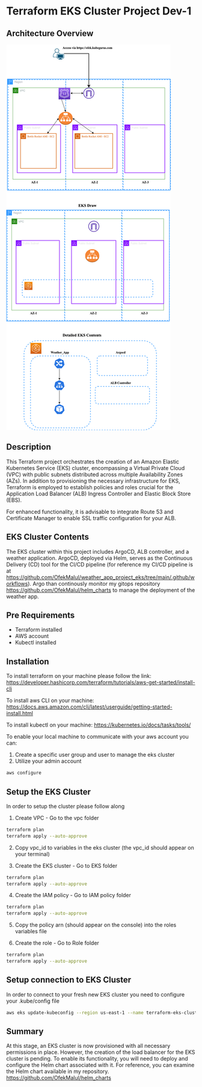 # Terraform EKS Cluster Project Dev-1

## Architecture Overview
![alt text](./admin_ofek/architect.png)

## Description
This Terraform project orchestrates the creation of an Amazon Elastic Kubernetes Service (EKS) cluster, encompassing a Virtual Private Cloud (VPC) with public subnets distributed across multiple Availability Zones (AZs). In addition to provisioning the necessary infrastructure for EKS, Terraform is employed to establish policies and roles crucial for the Application Load Balancer (ALB) Ingress Controller and Elastic Block Store (EBS).

For enhanced functionality, it is advisable to integrate Route 53 and Certificate Manager to enable SSL traffic configuration for your ALB.

## EKS Cluster Contents
The EKS cluster within this project includes ArgoCD, ALB controller, and a weather application. ArgoCD, deployed via Helm, serves as the Continuous Delivery (CD) tool for the CI/CD pipeline (for reference my CI/CD pipeline is at https://github.com/OfekMalul/weather_app_project_eks/tree/main/.github/workflows). Argo than continously monitor my gitops repository https://github.com/OfekMalul/helm_charts to manage the deployment of the weather app.

## Pre Requirements
* Terraform installed
* AWS account
* Kubectl installed
## Installation

To install terraform on your machine please follow the link:
https://developer.hashicorp.com/terraform/tutorials/aws-get-started/install-cli

To install aws CLI on your machine:
https://docs.aws.amazon.com/cli/latest/userguide/getting-started-install.html

To install kubectl on your machine:
https://kubernetes.io/docs/tasks/tools/

To enable your local machine to communicate with your aws account you can:
1. Create a specific user group and user to manage the eks cluster
2. Utilize your admin account

```bash
aws configure
```

## Setup the EKS Cluster
In order to setup the cluster please follow along
1. Create VPC - Go to the vpc folder
```bash
terraform plan
terraform apply --auto-approve
```

2. Copy vpc_id to variables in the eks cluster (the vpc_id should appear on your terminal)

3. Create the EKS cluster - Go to EKS folder
```bash
terraform plan
terraform apply --auto-approve
```

4. Create the IAM policy - Go to IAM policy folder
```bash
terraform plan
terraform apply --auto-approve
```

5. Copy the policy arn (should appear on the console) into the roles variables file

6. Create the role - Go to Role folder
```bash
terraform plan
terraform apply --auto-approve
```

## Setup connection to EKS Cluster
In order to connect to your fresh new EKS cluster you need to configure your .kube/config file

```bash
aws eks update-kubeconfig --region us-east-1 --name terraform-eks-cluster
```

## Summary
At this stage, an EKS cluster is now provisioned with all necessary permissions in place. However, the creation of the load balancer for the EKS cluster is pending. To enable its functionality, you will need to deploy and configure the Helm chart associated with it. For reference, you can examine the Helm chart available in my repository.
https://github.com/OfekMalul/helm_charts